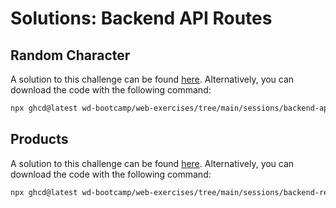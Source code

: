 # Solutions: Backend API Routes

## Random Character

A solution to this challenge can be found [here](https://github.com/wd-bootcamp/web-exercises/tree/main/sessions/backend-api-routes/random-character_solution). Alternatively, you can download the code with the following command:

```bash
npx ghcd@latest wd-bootcamp/web-exercises/tree/main/sessions/backend-api-routes/random-character_solution
```

## Products

A solution to this challenge can be found [here](https://github.com/wd-bootcamp/web-exercises/tree/main/sessions/backend-read/products). Alternatively, you can download the code with the following command:

```bash
npx ghcd@latest wd-bootcamp/web-exercises/tree/main/sessions/backend-read/products
```
